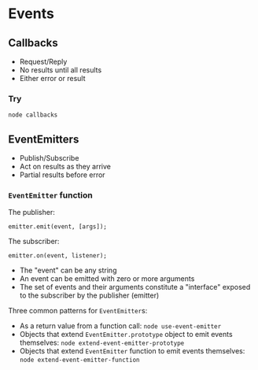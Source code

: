 # Events

## Callbacks

+ Request/Reply
+ No results until all results
+ Either error or result

### Try

`node callbacks`

## EventEmitters

+ Publish/Subscribe
+ Act on results as they arrive
+ Partial results before error

### `EventEmitter` function

The publisher:

`emitter.emit(event, [args]);`

The subscriber:

`emitter.on(event, listener);`

+ The "event" can be any string
+ An event can be emitted with zero or more arguments
+ The set of events and their arguments constitute a "interface" exposed to the subscriber by the publisher (emitter)

Three common patterns for `EventEmitter`s:
+ As a return value from a function call: `node use-event-emitter`
+ Objects that extend `EventEmitter.prototype` object to emit events themselves: `node extend-event-emitter-prototype`
+ Objects that extend `EventEmitter` function to emit events themselves: `node extend-event-emitter-function`
